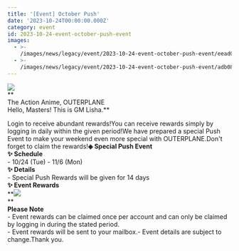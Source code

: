 ```yaml
---
title: '[Event] October Push'
date: '2023-10-24T00:00:00.000Z'
category: event
id: 2023-10-24-event-october-push-event
images:
  - >-
    /images/news/legacy/event/2023-10-24-event-october-push-event/eead0ce5eb324c56bc01edfc0019d877.webp
  - >-
    /images/news/legacy/event/2023-10-24-event-october-push-event/adb0865d9e40430489fa6d96e21ba6d8.webp
---
```


![](/images/news/legacy/event/2023-10-24-event-october-push-event/eead0ce5eb324c56bc01edfc0019d877.webp)  
**  
The Action Anime, OUTERPLANE  
Hello, Masters! This is GM Lisha.**  
  
Login to receive abundant rewards!You can receive rewards simply by logging in daily within the given period!We have prepared a special Push Event to make your weekend even more special with OUTERPLANE.Don't forget to claim the rewards!**◈ Special Push Event**  
**✨ Schedule**  
\- 10/24 (Tue) - 11/6 (Mon)  
**✨ Details**  
\- Special Push Rewards will be given for 14 days  
**✨ Event Rewards**  
**![](/images/news/legacy/event/2023-10-24-event-october-push-event/adb0865d9e40430489fa6d96e21ba6d8.webp)  
**  
**Please Note**  
\- Event rewards can be claimed once per account and can only be claimed by logging in during the stated period.  
\- Event rewards will be sent to your mailbox.- Event details are subject to change.Thank you.
